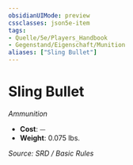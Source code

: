 ```yaml
---
obsidianUIMode: preview
cssclasses: json5e-item
tags:
- Quelle/5e/Players_Handbook
- Gegenstand/Eigenschaft/Munition
aliases: ["Sling Bullet"]
---
```

# Sling Bullet
*Ammunition*  

- **Cost**: ⏤
- **Weight**: 0.075 lbs.

*Source: SRD / Basic Rules*